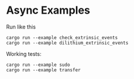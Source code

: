 # Async Examples

Run like this
```
cargo run --example check_extrinsic_events
cargo run --example dilithium_extrinsic_events
```

Working tests:

```
cargo run --example sudo
cargo run --example transfer
```